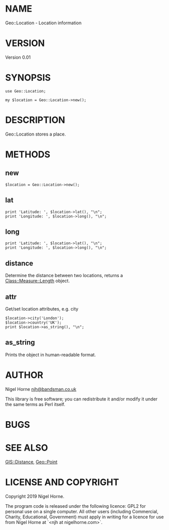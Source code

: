 # NAME

Geo::Location -
Location information

# VERSION

Version 0.01

# SYNOPSIS

    use Geo::Location;

    my $location = Geo::Location->new();

# DESCRIPTION

Geo::Location stores a place.

# METHODS

## new

    $location = Geo::Location->new();

## lat

    print 'Latitude: ', $location->lat(), "\n";
    print 'Longitude: ', $location->long(), "\n";

## long

    print 'Latitude: ', $location->lat(), "\n";
    print 'Longitude: ', $location->long(), "\n";

## distance

Determine the distance between two locations,
returns a [Class::Measure::Length](https://metacpan.org/pod/Class::Measure::Length) object.

## attr

Get/set location attributes, e.g. city

    $location->city('London');
    $location->country('UK');
    print $location->as_string(), "\n";

## as\_string

Prints the object in human-readable format.

# AUTHOR

Nigel Horne <njh@bandsman.co.uk>

This library is free software; you can redistribute it and/or modify
it under the same terms as Perl itself.

# BUGS

# SEE ALSO

[GIS::Distance](https://metacpan.org/pod/GIS::Distance),
[Geo::Point](https://metacpan.org/pod/Geo::Point)

# LICENSE AND COPYRIGHT

Copyright 2019 Nigel Horne.

The program code is released under the following licence: GPL2 for personal use on a single computer.
All other users (including Commercial, Charity, Educational, Government)
must apply in writing for a licence for use from Nigel Horne at \`&lt;njh at nigelhorne.com>\`.
